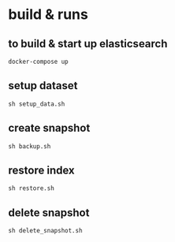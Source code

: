 # build & runs

## to build & start up elasticsearch

```
docker-compose up
```

## setup dataset

```
sh setup_data.sh
```

## create snapshot

```
sh backup.sh
```

## restore index

```
sh restore.sh
```

## delete snapshot

```
sh delete_snapshot.sh
```
